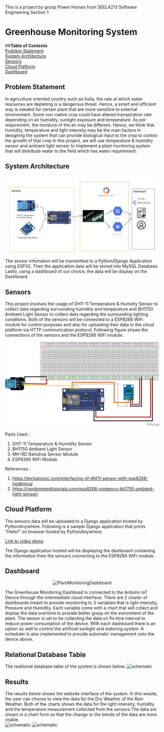 This is a project by group Power Horses from SEEL4213 Software Engineering Section 1

# Greenhouse Monitoring System
##**Table of Contents**  
[Problem Statement](#Problem-Statement)  
[System Architecture](#System-Architecture)   
[Sensors](#Sensors)  
[Cloud Platform](#Cloud-Platform)  
[Dashboard](#Dashboard)  
  

## Problem Statement
In agriculture oriented country such as India, the rate at which water resources are depleting is a dangerous threat. Hence, a smart and efficient way is needed for certain plant that are more sensitive to external environment. Some non-native crop could have altered transpiration rate depending on air humidity, sunlight exposure and temperature.
As per requirement, the moisture of the air may be different. Hence, we think that humidity, temperature and light intensity may be the main factors in designing the system that can provide biological input to the crop to control the growth of that crop
In this project, we will use temperature & humidity sensor and ambient light sensor to implement a plant monitoring system that will distribute water to the field which has water requirement.

## System Architecture
![schematic](/images/System_archi.jpeg)
The sensor infomation will be transmitted to a Python/Django Application using ESP32. Then the application data will be stored into MySQL Database. Lastly, using a dashboard of our choice, the data will be display on the Dashboard.

## Sensors
This project involves the usage of DHT-11 Temperature & Humidty Sensor to collect data regarding surrounding humidity and temperature and BH1750 Ambient Light Sensor to collect data regarding the
surrounding lighting conditions. Both of the sensors will be connected to a ESP8266 WiFi module for control purposes and also for uploading their data to the cloud platform via HTTP communication
protocol. Following figure shows the connections of the sensors and the ESP8266 WiFi module.  

![schematic](/images/schematic_diagram.png)

Parts Used :  
1. DHT-11 Temperature & Humidity Sensor
2. BH1750 Ambient Light Sensor
3. MH-RD Raindrop Sensor Module
4. ESP8266 WiFi Module  

References : 
1. https://techatronic.com/interfacing-of-dht11-sensor-with-esp8266-nodemcu/
2. https://randomnerdtutorials.com/esp8266-nodemcu-bh1750-ambient-light-sensor/

## Cloud Platform
The sensors data will be uploaded to a Django application hosted by PythonAnywhere. Following is a sample Django application that prints "Hello!" on browser hosted by PythonAnywhere.  
  
[Link to video demo](https://youtu.be/fbEuLwPSxxY)  
  

The Django application hosted will be displaying the dashboard containing the information from the sensors connecting to the ESP8266 WiFi module.  

## Dashboard 

<p align="center">
  <img src="https://user-images.githubusercontent.com/83630228/204231158-b9610a2b-2a21-4fd5-b2ed-c2791a1343a8.png" alt="PlantMonitoringDashboard"/>
</p>

   The Greenhouse Monitoring Dashboad is connected to the Arduino IoT Device through the intermediate cloud interface. There are 2 cluster of dashboards meant to provide monitoring to 3 variables that is light intensity, Pressure and Humidity. Each variable come with a chart that will collect and display the data overtime to provide better grasp on the evironment of the plant. The sensor is set to be collecting the data on fix time interval to reduce power consumption of the device.
   With each dashboard there is an option as well to control the artificial sunlight and watering system. A scheduler is also implemented to provide automatic management onto the device above.

## Relational Database Table
The realtional database table of the system is shown below.
![schematic](/images/dbmstable.jpeg)

## Results
The results below shows the website interface of the system. In this wesite, the user can choose to view the data for the Dry Weather of the Rain Weather. Both of the charts shows the data for the light intensity, humidity and the temperature measurement collected from the sensors.The data are shown in a chart form so that the change or the trends of the data are more visible.  
![schematic](/images/dryweather.jpeg)
![schematic](/images/rainningweather.jpeg)
